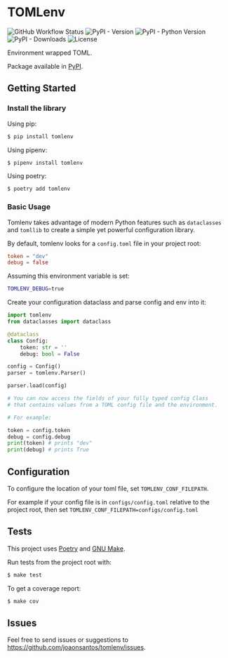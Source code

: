 # TOMLenv
![GitHub Workflow Status](https://img.shields.io/github/actions/workflow/status/joaonsantos/tomlenv/python-publish.yml)
![PyPI - Version](https://img.shields.io/pypi/v/tomlenv)
![PyPI - Python Version](https://img.shields.io/pypi/pyversions/tomlenv)
![PyPI - Downloads](https://img.shields.io/pypi/dm/tomlenv)
![License](https://img.shields.io/github/license/joaonsantos/tomlenv)

Environment wrapped TOML. 

Package available in [PyPI](https://pypi.org/project/tomlenv/).

## Getting Started

### Install the library

Using pip:
```sh
$ pip install tomlenv
```

Using pipenv:
```sh
$ pipenv install tomlenv
```

Using poetry:
```sh
$ poetry add tomlenv
```

### Basic Usage

Tomlenv takes advantage of modern Python features such as `dataclasses` and
`tomllib` to create a simple yet powerful configuration library.

By default, tomlenv looks for a `config.toml` file in your project root:
```toml
token = "dev"
debug = false
```

Assuming this environment variable is set:
```sh
TOMLENV_DEBUG=true
```

Create your configuration dataclass and parse config and env into it:
```python
import tomlenv
from dataclasses import dataclass

@dataclass
class Config:
    token: str = ''
    debug: bool = False

config = Config()
parser = tomlenv.Parser()

parser.load(config)

# You can now access the fields of your fully typed config Class
# that contains values from a TOML config file and the environment.

# For example:

token = config.token
debug = config.debug
print(token) # prints "dev"
print(debug) # prints True
```

## Configuration

To configure the location of your toml file, set `TOMLENV_CONF_FILEPATH`.

For example if your config file is in `configs/config.toml` relative to the project root, then set `TOMLENV_CONF_FILEPATH=configs/config.toml`

## Tests

This project uses [Poetry](https://python-poetry.org/) and [GNU Make](https://www.gnu.org/software/make/).

Run tests from the project root with:
```sh
$ make test
```

To get a coverage report:
```sh
$ make cov
```

## Issues

Feel free to send issues or suggestions to https://github.com/joaonsantos/tomlenv/issues.
